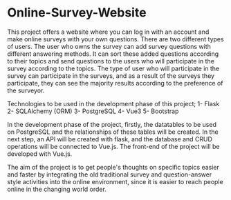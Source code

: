 # Online-Survey-Website

This project offers a website where you can log in with an account and make online surveys with your own questions. There are two different types of users. The user who owns the survey can add survey questions with different answering methods. It can sort these added questions according to their topics and send questions to the users who will participate in the survey according to the topics. The type of user who will participate in the survey can participate in the surveys, and as a result of the surveys they participate, they can see the majority results according to the preference of the surveyor.

Technologies to be used in the development phase of this project;
1-	Flask 
2-	SQLAlchemy (ORM)
3-	PostgreSQL
4-	Vue3
5-	Bootstrap

In the development phase of the project, firstly, the datatables to be used on PostgreSQL and the relationships of these tables will be created. In the next step, an API will be created with flask, and the database and CRUD operations will be connected to Vue.js. The front-end of the project will be developed with Vue.js.

The aim of the project is to get people's thoughts on specific topics easier and faster by integrating the old traditional survey and question-answer style activities into the online environment, since it is easier to reach people online in the changing world order.
